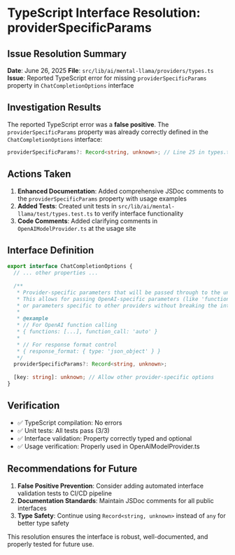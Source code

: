 # TypeScript Interface Resolution: providerSpecificParams

## Issue Resolution Summary

**Date**: June 26, 2025
**File**: `src/lib/ai/mental-llama/providers/types.ts`
**Issue**: Reported TypeScript error for missing `providerSpecificParams` property in `ChatCompletionOptions` interface

## Investigation Results

The reported TypeScript error was a **false positive**. The `providerSpecificParams` property was already correctly defined in the `ChatCompletionOptions` interface:

```typescript
providerSpecificParams?: Record<string, unknown>; // Line 25 in types.ts
```

## Actions Taken

1. **Enhanced Documentation**: Added comprehensive JSDoc comments to the `providerSpecificParams` property with usage examples
2. **Added Tests**: Created unit tests in `src/lib/ai/mental-llama/test/types.test.ts` to verify interface functionality
3. **Code Comments**: Added clarifying comments in `OpenAIModelProvider.ts` at the usage site

## Interface Definition

```typescript
export interface ChatCompletionOptions {
  // ... other properties ...
  
  /**
   * Provider-specific parameters that will be passed through to the underlying model provider.
   * This allows for passing OpenAI-specific parameters (like 'functions', 'function_call', 'response_format', etc.)
   * or parameters specific to other providers without breaking the interface contract.
   * 
   * @example
   * // For OpenAI function calling
   * { functions: [...], function_call: 'auto' }
   * 
   * // For response format control
   * { response_format: { type: 'json_object' } }
   */
  providerSpecificParams?: Record<string, unknown>;
  
  [key: string]: unknown; // Allow other provider-specific options
}
```

## Verification

- ✅ TypeScript compilation: No errors
- ✅ Unit tests: All tests pass (3/3)
- ✅ Interface validation: Property correctly typed and optional
- ✅ Usage verification: Properly used in OpenAIModelProvider.ts

## Recommendations for Future

1. **False Positive Prevention**: Consider adding automated interface validation tests to CI/CD pipeline
2. **Documentation Standards**: Maintain JSDoc comments for all public interfaces
3. **Type Safety**: Continue using `Record<string, unknown>` instead of `any` for better type safety

This resolution ensures the interface is robust, well-documented, and properly tested for future use.
